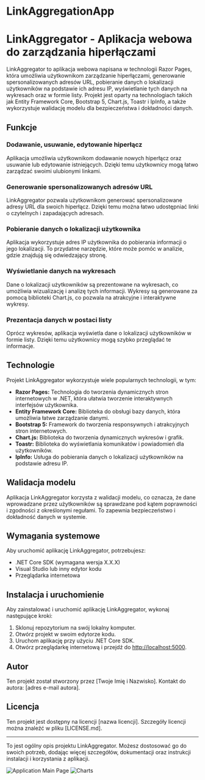 # LinkAggregationApp

<!DOCTYPE html>
<html>
<head>
  <title>LinkAggregator - Aplikacja webowa do zarządzania hiperłączami</title>
</head>
<body>

<h1>LinkAggregator - Aplikacja webowa do zarządzania hiperłączami</h1>

<p>LinkAggregator to aplikacja webowa napisana w technologii Razor Pages, która umożliwia użytkownikom zarządzanie hiperłączami, generowanie spersonalizowanych adresów URL, pobieranie danych o lokalizacji użytkowników na podstawie ich adresu IP, wyświetlanie tych danych na wykresach oraz w formie listy. Projekt jest oparty na technologiach takich jak Entity Framework Core, Bootstrap 5, Chart.js, Toastr i IpInfo, a także wykorzystuje walidację modelu dla bezpieczeństwa i dokładności danych.</p>

<h2>Funkcje</h2>

<h3>Dodawanie, usuwanie, edytowanie hiperłącz</h3>

<p>Aplikacja umożliwia użytkownikom dodawanie nowych hiperłącz oraz usuwanie lub edytowanie istniejących. Dzięki temu użytkownicy mogą łatwo zarządzać swoimi ulubionymi linkami.</p>

<h3>Generowanie spersonalizowanych adresów URL</h3>

<p>LinkAggregator pozwala użytkownikom generować spersonalizowane adresy URL dla swoich hiperłącz. Dzięki temu można łatwo udostępniać linki o czytelnych i zapadających adresach.</p>

<h3>Pobieranie danych o lokalizacji użytkownika</h3>

<p>Aplikacja wykorzystuje adres IP użytkownika do pobierania informacji o jego lokalizacji. To przydatne narzędzie, które może pomóc w analizie, gdzie znajdują się odwiedzający stronę.</p>

<h3>Wyświetlanie danych na wykresach</h3>

<p>Dane o lokalizacji użytkowników są prezentowane na wykresach, co umożliwia wizualizację i analizę tych informacji. Wykresy są generowane za pomocą biblioteki Chart.js, co pozwala na atrakcyjne i interaktywne wykresy.</p>

<h3>Prezentacja danych w postaci listy</h3>

<p>Oprócz wykresów, aplikacja wyświetla dane o lokalizacji użytkowników w formie listy. Dzięki temu użytkownicy mogą szybko przeglądać te informacje.</p>

<h2>Technologie</h2>

<p>Projekt LinkAggregator wykorzystuje wiele popularnych technologii, w tym:</p>

<ul>
  <li><strong>Razor Pages:</strong> Technologia do tworzenia dynamicznych stron internetowych w .NET, która ułatwia tworzenie interaktywnych interfejsów użytkownika.</li>
  <li><strong>Entity Framework Core:</strong> Biblioteka do obsługi bazy danych, która umożliwia łatwe zarządzanie danymi.</li>
  <li><strong>Bootstrap 5:</strong> Framework do tworzenia responsywnych i atrakcyjnych stron internetowych.</li>
  <li><strong>Chart.js:</strong> Biblioteka do tworzenia dynamicznych wykresów i grafik.</li>
  <li><strong>Toastr:</strong> Biblioteka do wyświetlania komunikatów i powiadomień dla użytkowników.</li>
  <li><strong>IpInfo:</strong> Usługa do pobierania danych o lokalizacji użytkowników na podstawie adresu IP.</li>
</ul>

<h2>Walidacja modelu</h2>

<p>Aplikacja LinkAggregator korzysta z walidacji modelu, co oznacza, że dane wprowadzane przez użytkowników są sprawdzane pod kątem poprawności i zgodności z określonymi regułami. To zapewnia bezpieczeństwo i dokładność danych w systemie.</p>

<h2>Wymagania systemowe</h2>

<p>Aby uruchomić aplikację LinkAggregator, potrzebujesz:</p>

<ul>
  <li>.NET Core SDK (wymagana wersja X.X.X)</li>
  <li>Visual Studio lub inny edytor kodu</li>
  <li>Przeglądarka internetowa</li>
</ul>

<h2>Instalacja i uruchomienie</h2>

<p>Aby zainstalować i uruchomić aplikację LinkAggregator, wykonaj następujące kroki:</p>

<ol>
  <li>Sklonuj repozytorium na swój lokalny komputer.</li>
  <li>Otwórz projekt w swoim edytorze kodu.</li>
  <li>Uruchom aplikację przy użyciu .NET Core SDK.</li>
  <li>Otwórz przeglądarkę internetową i przejdź do <a href="http://localhost:5000">http://localhost:5000</a>.</li>
</ol>

<h2>Autor</h2>

<p>Ten projekt został stworzony przez [Twoje Imię i Nazwisko]. Kontakt do autora: [adres e-mail autora].</p>

<h2>Licencja</h2>

<p>Ten projekt jest dostępny na licencji [nazwa licencji]. Szczegóły licencji można znaleźć w pliku [LICENSE.md].</p>

<hr>

<p>To jest ogólny opis projektu LinkAggregator. Możesz dostosować go do swoich potrzeb, dodając więcej szczegółów, dokumentacji oraz instrukcji instalacji i korzystania z aplikacji.</p>

<img src="Images/mainPage.png.jpg" alt="Application Main Page">
<img src="Images/Charts.png.jpg" alt="Charts">

</body>
</html>
